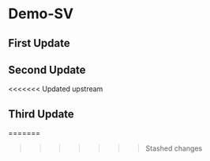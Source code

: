 # Demo-SV

## First Update

## Second Update
<<<<<<< Updated upstream

## Third Update
=======
>>>>>>> Stashed changes
